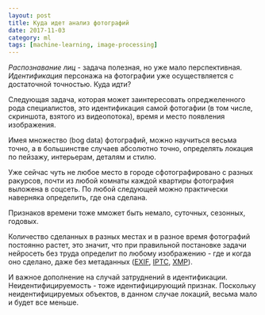 ```yaml
---
layout: post
title: Куда идет анализ фотографий
date: 2017-11-03
category: ml
tags: [machine-learning, image-processing]
---
```


*Распознавание лиц* - задача полезная, но уже мало перспективная. *Идентификация* персонажа на фотографии уже осуществляется с достаточной точностью. Куда идти?

Следующая задача, которая может заинтересовать опреджеленного рода специалистов, это идентификация самой фотогафии (в том числе, скриншота, взятого из видеопотока), время и место появления изображения.

Имея множество (bog data) фотографий, можно научиться весьма точно, а в большинстве случаев абсолютно точно, определять локация по пейзажу, интерьерам, деталям и стилю.

Уже сейчас чуть не любое место в городе сфотографировано с разных ракурсов, почти из любой комнаты каждой квартиры фотография выложена в соцсеть. По любой следующей можно практически наверняка определить, где она сделана.

Признаков времени тоже мможет быть немало, суточных, сезонных, годовых.

Количество сделанных в разных местах и в разное время фотографий постоянно растет, это значит, что при правильной постановке задачи нейросеть без труда определит по любому изображению - где и когда оно сделано, даже без метаданных ([EXIF](https://ru.wikipedia.org/wiki/EXIF), [IPTC](https://ru.wikipedia.org/wiki/IPTC), [XMP](https://ru.wikipedia.org/wiki/Extensible_Metadata_Platform)).

И важное дополнение на случай затруднений в идентификации. Неидентифицируемость - тоже идентифицирующий признак. Поскольку неидентифицируемых объектов, в данном случае локаций, весьма мало и будет все меньше.
